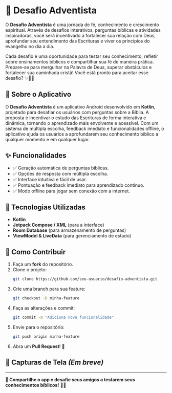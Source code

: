 # 📖 Desafio Adventista

O **Desafio Adventista** é uma jornada de fé, conhecimento e crescimento espiritual. Através de desafios interativos, perguntas bíblicas e atividades inspiradoras, você será incentivado a fortalecer sua relação com Deus, aprofundar seu entendimento das Escrituras e viver os princípios do evangelho no dia a dia.

Cada desafio é uma oportunidade para testar seu conhecimento, refletir sobre ensinamentos bíblicos e compartilhar sua fé de maneira prática. Prepare-se para mergulhar na Palavra de Deus, superar obstáculos e fortalecer sua caminhada cristã! Você está pronto para aceitar esse desafio? ✨📖🙏

## 📱 Sobre o Aplicativo

O **Desafio Adventista** é um aplicativo Android desenvolvido em **Kotlin**, projetado para desafiar os usuários com perguntas sobre a Bíblia. A proposta é incentivar o estudo das Escrituras de forma interativa e dinâmica, tornando o aprendizado mais envolvente e acessível. Com um sistema de múltipla escolha, feedback imediato e funcionalidades offline, o aplicativo ajuda os usuários a aprofundarem seu conhecimento bíblico a qualquer momento e em qualquer lugar.

## ✨ Funcionalidades
- ✅ Geração automática de perguntas bíblicas.
- ✅ Opções de resposta com múltipla escolha.
- ✅ Interface intuitiva e fácil de usar.
- ✅ Pontuação e feedback imediato para aprendizado contínuo.
- ✅ Modo offline para jogar sem conexão com a internet.

## 🚀 Tecnologias Utilizadas
- **Kotlin**
- **Jetpack Compose / XML** (para a interface)
- **Room Database** (para armazenamento de perguntas)
- **ViewModel & LiveData** (para gerenciamento de estado)

## 📌 Como Contribuir
1. Faça um **fork** do repositório.
2. Clone o projeto:
   ```bash
   git clone https://github.com/seu-usuario/desafio-adventista.git
   ```
3. Crie uma branch para sua feature:
   ```bash
   git checkout -b minha-feature
   ```
4. Faça as alterações e commit:
   ```bash
   git commit -m "Adiciona nova funcionalidade"
   ```
5. Envie para o repositório:
   ```bash
   git push origin minha-feature
   ```
6. Abra um **Pull Request**! 🚀

## 📱 Capturas de Tela *(Em breve)*

---

**📢 Compartilhe o app e desafie seus amigos a testarem seus conhecimentos bíblicos!** 🙏✨
